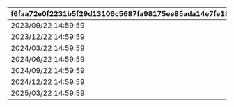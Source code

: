 |f6faa72e0f2231b5f29d13106c5687fa98175ee85ada14e7fe18787875b538da|9bc736a3fba830de499d1b7fd40226559da608f8b7846c6fccb2430b88d7f10f|e953e39e6f8542e2b7763f3dfe619215fe840183f3468e227a664b9b82f4b22f|11da08604b1dbc8a0e30cb0c140a13f640719e9f00caa454a3058d0c7863427b|c04bde2b846a57eba5155bf3dc929003361c275d8004e34cd32b1caee171ec32|9aca21dbcc22f2bc93422d79d9e3c406cd823f6ec50bbe2fadbd6323de5a9cd2|c2f1ba4490cf14349607d6bab4fa5a68fef9b63448e6887f14b4bab258d13565|2bc1352bc0596b207df2bcb3dfe3b220c55de04c0d98e592dfe5bbbec2e4eae7|fd5701ec8d45661d261acfb350f073b3a7827c661746131bf32eea2f2f9690f1|d3ad904a36013449e6cfb16f74df9672d088b9c2388d5cdf774b8c3d7c5c0c65|fc9f476a87ec0f6145b39209ca0fe6ea377fba920a3391ef007a84668055c820|ac4180c7633b37fb86963d810344048981fa38461d5b0579ba6885fa23b3bd6e|503495734f8607a6d62c8a4ec5724e1667604f6d7cc6ee9b2a5720f4e9962a2c|bbb12bd4868eab29c070743bcc06c831e64305e1ecbad8c20e041eee6edf7414|42aabbdeaa38a0ab2b29038c3eafa7572c64c860e497e1f8ed37ba6b3175f960|
| --- | --- | --- | --- | --- | --- | --- | --- | --- | --- | --- | --- | --- | --- | --- |
|2023/09/22 14:59:59|1|-1|-1|1|10010001|2023/09/15 14:59:59|2023/06/30 12:00:00|bgm_MC043|100|8|bgm_MC043|96001|16|-1|
|2023/12/22 14:59:59|1|-1|-1|2|10020001|2023/12/15 14:59:59|2023/09/15 15:00:00|bgm_MC043|100|8|bgm_MC043|96002|16|-1|
|2024/03/22 14:59:59|2|-1|-1|3|10030001|2024/03/15 14:59:59|2023/12/15 15:00:00|bgm_MC103|100|8|bgm_MC103|96003|16|-1|
|2024/06/22 14:59:59|2|-1|-1|4|10040363|2024/06/15 14:59:59|2024/03/15 15:00:00|bgm_MC103|100|8|bgm_MC103|96004|16|-1|
|2024/09/22 14:59:59|2|-1|-1|5|10050001|2024/09/15 14:59:59|2024/06/15 15:00:00|bgm_MC103|500|10|bgm_MC103|96005|16|-1|
|2024/12/22 14:59:59|2|-1|-1|6|10060001|2024/12/15 14:59:59|2024/09/15 15:00:00|bgm_MC103|500|10|bgm_MC103|96006|16|-1|
|2025/03/22 14:59:59|3|15|15|7|10070363|2025/03/15 14:59:59|2024/12/15 15:00:00|bgm_MC211|1000|10|bgm_MC211|96007|16|5|
